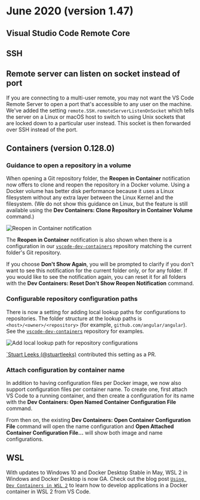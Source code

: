 # June 2020 (version 1.47)

## Visual Studio Code Remote Core

## SSH

## Remote server can listen on socket instead of port

If you are connecting to a multi-user remote, you may not want the VS Code Remote Server to open a port that's accessible to any user on the machine. We've added the setting `remote.SSH.remoteServerListenOnSocket` which tells the server on a Linux or macOS host to switch to using Unix sockets that are locked down to a particular user instead. This socket is then forwarded over SSH instead of the port.

## Containers (version 0.128.0)

### Guidance to open a repository in a volume

When opening a Git repository folder, the **Reopen in Container** notification now offers to clone and reopen the repository in a Docker volume. Using a Docker volume has better disk performance because it uses a Linux filesystem without any extra layer between the Linux Kernel and the filesystem. (We do not show this guidance on Linux, but the feature is still available using the **Dev Containers: Clone Repository in Container Volume** command.)

![`Reopen in Container notification`](images/1_47/reopenincontainernotification.png)

The **Reopen in Container** notification is also shown when there is a configuration in our [`vscode-dev-containers`](HTTPS://github.com/microsoft/vscode-dev-containers/tree/main/repository-containers) repository matching the current folder's Git repository.

If you choose **Don't Show Again**, you will be prompted to clarify if you don't want to see this notification for the current folder only, or for any folder. If you would like to see the notification again, you can reset it for all folders with the **Dev Containers: Reset Don't Show Reopen Notification** command.

### Configurable repository configuration paths

There is now a setting for adding local lookup paths for configurations to repositories. The folder structure at the lookup paths is `<host>/<owner>/<repository>` (for example, `github.com/angular/angular`). See the [`vscode-dev-containers`](HTTPS://github.com/microsoft/vscode-dev-containers/tree/main/repository-containers) repository for examples.

![`Add local lookup path for repository configurations`](images/1_47/repoconfigpathssetting.png)

[`Stuart Leeks (@stuartleeks)](HTTPS://github.com/stuartleeks) contributed this setting as a PR.

### Attach configuration by container name

In addition to having configuration files per Docker image, we now also support configuration files per container name. To create one, first attach VS Code to a running container, and then create a configuration for its name with the **Dev Containers: Open Named Container Configuration File** command.

From then on, the existing **Dev Containers: Open Container Configuration File** command will open the name configuration and **Open Attached Container Configuration File...** will show both image and name configurations.

## WSL

With updates to Windows 10 and Docker Desktop Stable in May, WSL 2 in Windows and Docker Desktop is now GA. Check out the blog post [`Using Dev Containers in WSL 2`](HTTPS://code.visualstudio.com/blogs/2020/07/01/containers-wsl) to learn how to develop applications in a Docker container in WSL 2 from VS Code.
